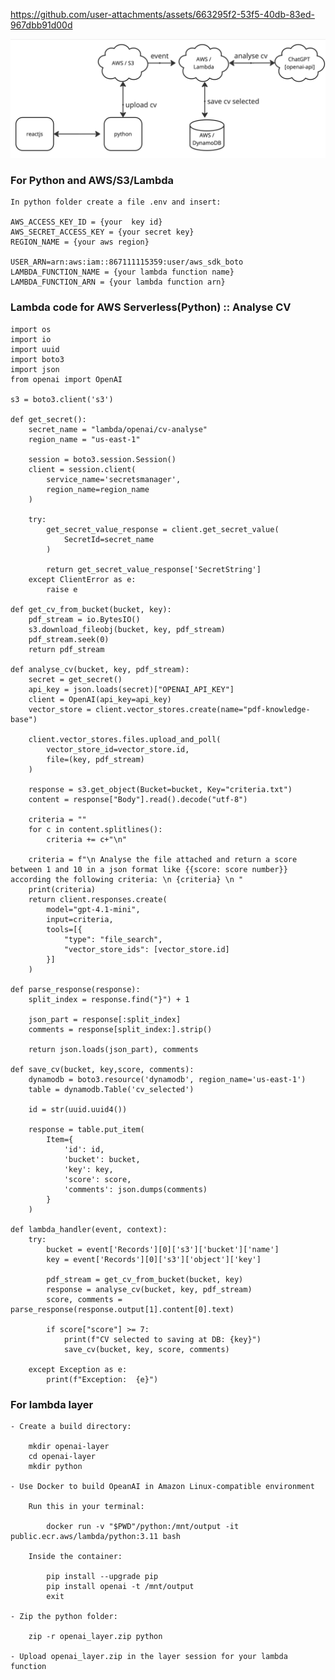 https://github.com/user-attachments/assets/663295f2-53f5-40db-83ed-967dbb91d00d

![alt text](https://github.com/fabiose81/cv-analyse/blob/master/cv-analyse.jpg?raw=true)

### For Python and AWS/S3/Lambda
    In python folder create a file .env and insert:

    AWS_ACCESS_KEY_ID = {your  key id} 
    AWS_SECRET_ACCESS_KEY = {your secret key} 
    REGION_NAME = {your aws region} 

    USER_ARN=arn:aws:iam::867111115359:user/aws_sdk_boto
    LAMBDA_FUNCTION_NAME = {your lambda function name} 
    LAMBDA_FUNCTION_ARN = {your lambda function arn} 

### Lambda code for AWS Serverless(Python) :: Analyse CV

    import os
    import io
    import uuid
    import boto3
    import json
    from openai import OpenAI

    s3 = boto3.client('s3')

    def get_secret():
        secret_name = "lambda/openai/cv-analyse"
        region_name = "us-east-1"

        session = boto3.session.Session()
        client = session.client(
            service_name='secretsmanager',
            region_name=region_name
        )

        try:
            get_secret_value_response = client.get_secret_value(
                SecretId=secret_name
            )

            return get_secret_value_response['SecretString']
        except ClientError as e:
            raise e

    def get_cv_from_bucket(bucket, key):
        pdf_stream = io.BytesIO()
        s3.download_fileobj(bucket, key, pdf_stream)
        pdf_stream.seek(0)
        return pdf_stream

    def analyse_cv(bucket, key, pdf_stream):
        secret = get_secret()
        api_key = json.loads(secret)["OPENAI_API_KEY"]
        client = OpenAI(api_key=api_key)
        vector_store = client.vector_stores.create(name="pdf-knowledge-base")

        client.vector_stores.files.upload_and_poll(
            vector_store_id=vector_store.id,
            file=(key, pdf_stream)
        )

        response = s3.get_object(Bucket=bucket, Key="criteria.txt")
        content = response["Body"].read().decode("utf-8")
        
        criteria = ""
        for c in content.splitlines():
            criteria += c+"\n"

        criteria = f"\n Analyse the file attached and return a score between 1 and 10 in a json format like {{score: score number}} according the following criteria: \n {criteria} \n "
        print(criteria)
        return client.responses.create(
            model="gpt-4.1-mini", 
            input=criteria,
            tools=[{
                "type": "file_search",
                "vector_store_ids": [vector_store.id]
            }]
        )

    def parse_response(response):
        split_index = response.find("}") + 1

        json_part = response[:split_index]
        comments = response[split_index:].strip()

        return json.loads(json_part), comments

    def save_cv(bucket, key,score, comments):
        dynamodb = boto3.resource('dynamodb', region_name='us-east-1')
        table = dynamodb.Table('cv_selected')

        id = str(uuid.uuid4())

        response = table.put_item(
            Item={
                'id': id,
                'bucket': bucket,
                'key': key,
                'score': score,
                'comments': json.dumps(comments)
            }
        )

    def lambda_handler(event, context):
        try:
            bucket = event['Records'][0]['s3']['bucket']['name']
            key = event['Records'][0]['s3']['object']['key']
        
            pdf_stream = get_cv_from_bucket(bucket, key)
            response = analyse_cv(bucket, key, pdf_stream)  
            score, comments = parse_response(response.output[1].content[0].text) 
    
            if score["score"] >= 7:
                print(f"CV selected to saving at DB: {key}")
                save_cv(bucket, key, score, comments)  
                
        except Exception as e:
            print(f"Exception:  {e}")

### For lambda layer

    - Create a build directory:

        mkdir openai-layer
        cd openai-layer
        mkdir python

    - Use Docker to build OpeanAI in Amazon Linux-compatible environment

        Run this in your terminal:

            docker run -v "$PWD"/python:/mnt/output -it public.ecr.aws/lambda/python:3.11 bash

        Inside the container:

            pip install --upgrade pip
            pip install openai -t /mnt/output
            exit

    - Zip the python folder:

        zip -r openai_layer.zip python

    - Upload openai_layer.zip in the layer session for your lambda function 
